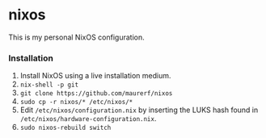 # nixos
This is my personal NixOS configuration.

### Installation
1. Install NixOS using a live installation medium.
2. `nix-shell -p git`
3. `git clone https://github.com/maurerf/nixos`
4. `sudo cp -r nixos/* /etc/nixos/*`
5. Edit `/etc/nixos/configuration.nix` by inserting the LUKS hash found in `/etc/nixos/hardware-configuration.nix`.
6. `sudo nixos-rebuild switch`
